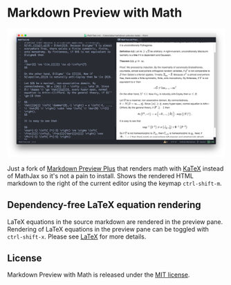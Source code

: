 # Markdown Preview with Math

![Markdown Preview with Math](https://raw.githubusercontent.com/abejfehr/markdown-preview-katex/master/imgs/preview.png)

Just a fork of [Markdown Preview Plus](https://github.com/atom/markdown-preview-plus) that renders math with [KaTeX](http://khan.github.io/KaTeX/) instead of MathJax so it's not a pain to install. Shows the rendered HTML markdown to the right of the
current editor using the keymap `ctrl-shift-m`.

## Dependency-free LaTeX equation rendering
  LaTeX equations in the source markdown are rendered in the preview pane.
  Rendering of LaTeX equations in the preview pane can be toggled with
  `ctrl-shift-x`. Please see [LaTeX](LATEX.md) for more details.

## License

Markdown Preview with Math is released under the [MIT license](LICENSE.md).
